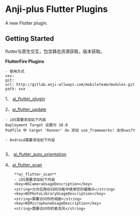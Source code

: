 # Anji-plus Flutter Plugins

A new Flutter plugin.

## Getting Started
flutter与原生交互，包含静态资源获取，版本获取。

**FlutterFire Plugins** 
```
- 使用方式
xxx:
git:
url: http://gitlab.anji-allways.com/mobileteam/modules.git
path: xxx
```

1、 [aj_flutter_plugin](./aj_flutter_plugin/) 

2、[aj_flutter_update](./aj_flutter_update/) 

  ```
  - iOS需要添加如下内容
  Deployment Target 设置为 10.0
  Podfile 中 target 'Runner' do 添加 use_frameworks! 支持swift
  
  - Android需要添加如下内容
  
  
 ```
3、 [aj_flutter_auto_orientation](./aj_flutter_auto_orientation/) 

4、[aj_flutter_scan](./aj_flutter_scan/) 
```
    **aj_flutter_scan**
    - iOS需要添加如下内容
    <key>NSCameraUsageDescription</key>
    <string>允许应用在扫码功能中使用您的摄像头</string>
    <key>NSPhotoLibraryUsageDescription</key>
    <string>需要访问你的相册</string>
    <key>NSMicrophoneUsageDescription</key>
    <string>需要访问你的麦克风</string>
```
  

 
 


